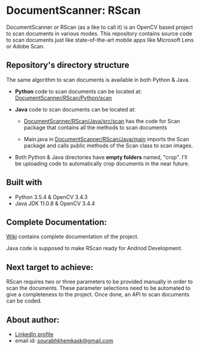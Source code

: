 # DocumentScanner: RScan
DocumentScanner or RScan (as a like to call it) is an OpenCV based project to scan documents in various modes. This repository contains source code to scan documents just like state-of-the-art mobile apps like Microsoft Lens or Adobe Scan.

## Repository's directory structure
The same algorithm to scan documents is available in both Python & Java.
* **Python** code to scan documents can be located at: [DocumentScanner/RScan/Python/scan](https://github.com/sourabhkhemka/DocumentScanner/tree/main/RScan/Python/scan)

* **Java** code to scan documents can be located at: 
    * [DocumentScanner/RScan/Java/src/scan](https://github.com/sourabhkhemka/DocumentScanner/tree/main/RScan/Java/src/scan) has the code for Scan package that contains all the   methods to scan documents

    * Main.java in [DocumentScanner/RScan/Java/main](https://github.com/sourabhkhemka/DocumentScanner/tree/main/RScan/Java/main) imports the Scan package and calls public methods of the Scan class to scan images.
    
* Both Python & Java directories have **empty folders** named, "crop". I'll be uploading code to automatically crop documents in the near future.

## Built with
* Python 3.5.4 & OpenCV 3.4.3
* Java JDK 11.0.8 & OpenCV 3.4.4
    
## Complete Documentation:

[Wiki](https://github.com/sourabhkhemka/DocumentScanner/wiki) contains complete documentation of the project. 

Java code is supposed to make RScan ready for Andriod Development.

## Next target to achieve:
RScan requires two or three parameters to be provided manually in order to scan the documents. These parameter selections need to be automated to give a completeness to the project. Once done, an API to scan documents can be coded.

## About author:
* [LinkedIn profile](https://www.linkedin.com/in/sourabh-khemka-b6894513a/)
* email id: sourabhkhemkask@gmail.com

